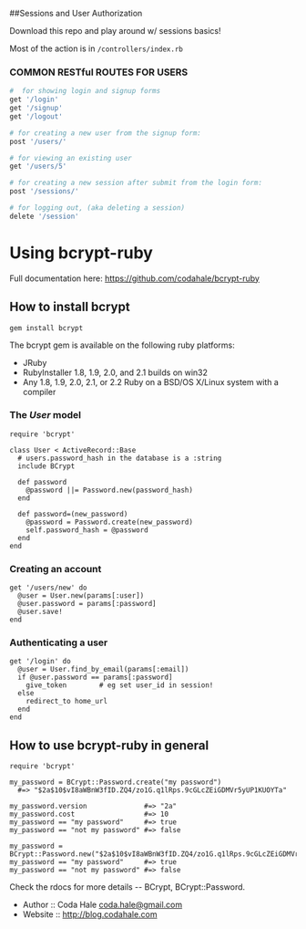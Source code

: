 
##Sessions and User Authorization

Download this repo and play around w/ sessions basics!

Most of the action is in `/controllers/index.rb`


### COMMON RESTful ROUTES FOR USERS

```ruby
#  for showing login and signup forms
get '/login'
get '/signup'
get '/logout'

# for creating a new user from the signup form:
post '/users/'

# for viewing an existing user
get '/users/5'

# for creating a new session after submit from the login form:
post '/sessions/'

# for logging out, (aka deleting a session)
delete '/session'
```

# Using bcrypt-ruby
Full documentation here:
https://github.com/codahale/bcrypt-ruby


## How to install bcrypt

    gem install bcrypt

The bcrypt gem is available on the following ruby platforms:

* JRuby
* RubyInstaller 1.8, 1.9, 2.0, and 2.1 builds on win32
* Any 1.8, 1.9, 2.0, 2.1, or 2.2 Ruby on a BSD/OS X/Linux system with a compiler


### The _User_ model

    require 'bcrypt'

    class User < ActiveRecord::Base
      # users.password_hash in the database is a :string
      include BCrypt

      def password
        @password ||= Password.new(password_hash)
      end

      def password=(new_password)
        @password = Password.create(new_password)
        self.password_hash = @password
      end
    end

### Creating an account

    get '/users/new' do
      @user = User.new(params[:user])
      @user.password = params[:password]
      @user.save!
    end

### Authenticating a user

    get '/login' do
      @user = User.find_by_email(params[:email])
      if @user.password == params[:password]
        give_token        # eg set user_id in session!
      else
        redirect_to home_url
      end
    end

## How to use bcrypt-ruby in general

    require 'bcrypt'

    my_password = BCrypt::Password.create("my password")
      #=> "$2a$10$vI8aWBnW3fID.ZQ4/zo1G.q1lRps.9cGLcZEiGDMVr5yUP1KUOYTa"

    my_password.version              #=> "2a"
    my_password.cost                 #=> 10
    my_password == "my password"     #=> true
    my_password == "not my password" #=> false

    my_password = BCrypt::Password.new("$2a$10$vI8aWBnW3fID.ZQ4/zo1G.q1lRps.9cGLcZEiGDMVr5yUP1KUOYTa")
    my_password == "my password"     #=> true
    my_password == "not my password" #=> false

Check the rdocs for more details -- BCrypt, BCrypt::Password.


* Author  :: Coda Hale <coda.hale@gmail.com>
* Website :: http://blog.codahale.com
